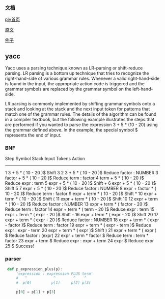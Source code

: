 ### 文档

[ply首页](http://www.dabeaz.com/ply/)

[原文](https://www.dabeaz.com/ply/ply.html#ply_nn0)

[例子](http://www.dalkescientific.com/writings/NBN/parsing_with_ply.html)

## yacc

Yacc uses a parsing technique known as LR-parsing or shift-reduce parsing. LR parsing is a bottom up technique that tries to recognize the right-hand-side of various grammar rules. Whenever a valid right-hand-side is found in the input, the appropriate action code is triggered and the grammar symbols are replaced by the grammar symbol on the left-hand-side.

LR parsing is commonly implemented by shifting grammar symbols onto a stack and looking at the stack and the next input token for patterns that match one of the grammar rules. The details of the algorithm can be found in a compiler textbook, but the following example illustrates the steps that are performed if you wanted to parse the expression 3 + 5 * (10 - 20) using the grammar defined above. In the example, the special symbol $ represents the end of input.

### BNF

 Step Symbol Stack           Input Tokens            Action
 ---- ---------------------  ---------------------   -------------------------------
 1                           3 + 5 * ( 10 - 20 )$    Shift 3
 2    3                        + 5 * ( 10 - 20 )$    Reduce factor : NUMBER
 3    factor                   + 5 * ( 10 - 20 )$    Reduce term   : factor
 4    term                     + 5 * ( 10 - 20 )$    Reduce expr : term
 5    expr                     + 5 * ( 10 - 20 )$    Shift +
 6    expr +                     5 * ( 10 - 20 )$    Shift 5
 7    expr + 5                     * ( 10 - 20 )$    Reduce factor : NUMBER
 8    expr + factor                * ( 10 - 20 )$    Reduce term   : factor
 9    expr + term                  * ( 10 - 20 )$    Shift *
 10   expr + term *                  ( 10 - 20 )$    Shift (
 11   expr + term * (                  10 - 20 )$    Shift 10
 12   expr + term * ( 10                  - 20 )$    Reduce factor : NUMBER
 13   expr + term * ( factor              - 20 )$    Reduce term : factor
 14   expr + term * ( term                - 20 )$    Reduce expr : term
 15   expr + term * ( expr                - 20 )$    Shift -
 16   expr + term * ( expr -                20 )$    Shift 20
 17   expr + term * ( expr - 20                )$    Reduce factor : NUMBER
 18   expr + term * ( expr - factor            )$    Reduce term : factor
 19   expr + term * ( expr - term              )$    Reduce expr : expr - term
 20   expr + term * ( expr                     )$    Shift )
 21   expr + term * ( expr )                    $    Reduce factor : (expr)
 22   expr + term * factor                      $    Reduce term : term * factor
 23   expr + term                               $    Reduce expr : expr + term
 24   expr                                      $    Reduce expr
 25                                             $    Success!

### parser

```python
 def p_expression_plus(p):
     'expression : expression PLUS term'
     #   ^            ^        ^    ^
     #  p[0]         p[1]     p[2] p[3]
 
     p[0] = p[1] + p[3]
```
